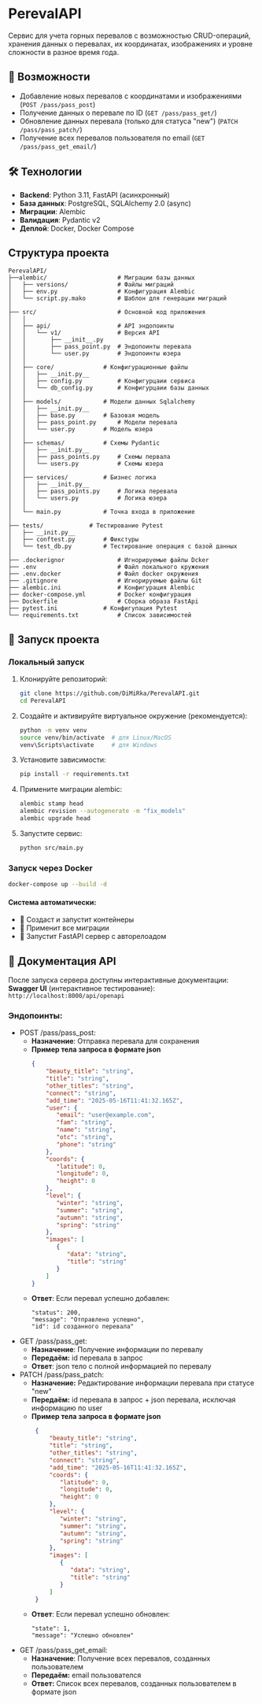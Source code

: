 # PerevalAPI  

Сервис для учета горных перевалов с возможностью CRUD-операций, хранения данных о перевалах, их координатах, изображениях и уровне сложности в разное время года.  

## 📌 Возможности
- Добавление новых перевалов с координатами и изображениями (`POST /pass/pass_post`)
- Получение данных о перевале по ID (`GET /pass/pass_get/`)
- Обновление данных перевала (только для статуса "new") (`PATCH /pass/pass_patch/`)
- Получение всех перевалов пользователя по email (`GET /pass/pass_get_email/`)

## 🛠️ Технологии
- **Backend**: Python 3.11, FastAPI (асинхронный)
- **База данных**: PostgreSQL, SQLAlchemy 2.0 (async)
- **Миграции**: Alembic
- **Валидация**: Pydantic v2
- **Деплой**: Docker, Docker Compose 

## Структура проекта
```
PerevalAPI/
├──alembic/                    # Миграции базы данных
│   ├── versions/              # Файлы миграций
│   ├── env.py                 # Конфигурация Alembic
│   └── script.py.mako         # Шаблон для генерации миграций
│
├── src/                       # Основной код приложения
│   │
│   ├── api/                   # API эндопоинты
│   │   └── v1/                # Версия API
│   │       ├── __init__.py
│   │       ├── pass_point.py  # Эндопоинты перевала
│   │       └── user.py        # Эндопоинты юзера
│   │
│   ├── core/		       # Конфигурационные файлы
│   │   ├── __init.py__
│   │   ├── config.py	       # Конфигурцаии сервиса
│   │   └── db_config.py       # Конфигурцаии базы данных
│   │
│   ├── models/		       # Модели данных Sqlalchemy
│   │   ├── __init.py__
│   │   ├── base.py	       # Базовая модель
│   │   ├── pass_point.py      # Модели перевала
│   │   └── user.py	       # Модель юзера
│   │
│   ├── schemas/	       # Схемы Pydantic
│   │   ├── __init.py__
│   │   ├── pass_points.py     # Схемы первала
│   │   └── users.py	       # Схемы юзера
│   │
│   ├── services/	       # Бизнес логика
│   │   ├── __init.py__
│   │   ├── pass_points.py     # Логика перевала
│   │   └── users.py	       # Логика юзера
│   │
│   └── main.py 	       # Точка входа в приложение
│
├── tests/		       # Тестирование Pytest 
│   ├── __init.py__
│   ├── conftest.py	       # Фикстуры
│   └── test_db.py	       # Тестирование операция с базой данных
│
├── .dockerignor               # Игнорируемые файлы Dcker
├── .env                       # Файл локального кружения
├── .env.docker                # Файл docker окружения
├── .gitignore                 # Игнорируемые файлы Git
├── alembic.ini                # Конфигурация Alembic
├── docker-compose.yml         # Docker конфигурация
├── Dockerfile                 # Сборка образа FastApi
├── pytest.ini		       # Конфигупация Pytest
└── requirements.txt           # Список зависимостей
```

## 🚀 Запуск проекта

### Локальный запуск
1. Клонируйте репозиторий:
   ```bash
   git clone https://github.com/DiMiRka/PerevalAPI.git
   cd PerevalAPI
   ```
2. Создайте и активируйте виртуальное окружение (рекомендуется):
    ```bash
    python -m venv venv
    source venv/bin/activate  # для Linux/MacOS
    venv\Scripts\activate     # для Windows
   ```
3. Установите зависимости:
    ```bash
    pip install -r requirements.txt
   ```
4. Примените миграции alembic:
   ```bash
   alembic stamp head
   alembic revision --autogenerate -m "fix_models"
   alembic upgrade head
   ```
5. Запустите сервис:
    ```bash
    python src/main.py
   ```
### Запуск через Docker
   ```bash
   docker-compose up --build -d
   ```
#### Система автоматически:
- 🐳 Создаст и запустит контейнеры
- 🔄 Применит все миграции
- 🚀 Запустит FastAPI сервер с авторелоадом
   
## 📄 Документация API
После запуска сервера доступны интерактивные документации:\
**Swagger UI** (интерактивное тестирование): `http://localhost:8000/api/openapi`

### Эндопоинты:
- POST /pass/pass_post:
  - **Назначение**: Отправка перевала для сохранения
  - **Пример тела запроса в формате json**
     ```json
     {
         "beauty_title": "string",
         "title": "string",
         "other_titles": "string",
         "connect": "string",
         "add_time": "2025-05-16T11:41:32.165Z",
         "user": {
            "email": "user@example.com",
            "fam": "string",
            "name": "string",
            "otc": "string",
            "phone": "string"
         },
         "coords": {
            "latitude": 0,
            "longitude": 0,
            "height": 0
         },
         "level": {
            "winter": "string",
            "summer": "string",
            "autumn": "string",
            "spring": "string"
         },
         "images": [
            {
               "data": "string",
               "title": "string"
            }
         ]
     }
     ```
  - **Ответ**: Если перевал успешно добавлен:
    ```
    "status": 200, 
    "message": "Отправлено успешно",
    "id": id созданного перевала"
    ```
- GET /pass/pass_get:
  - **Назначение**: Получение информации по перевалу 
  - **Передаём:** id перевала в запрос
  - **Ответ**: json тело с полной информацией по перевалу 
- PATCH /pass/pass_patch:
  - **Назначение:** Редактирование информации перевала при статусе "new" 
  - **Передаём:** id перевала в запрос + json перевала, исключая информацию по user
  - **Пример тела запроса в формате json**
    ```json
     {
         "beauty_title": "string",
         "title": "string",
         "other_titles": "string",
         "connect": "string",
         "add_time": "2025-05-16T11:41:32.165Z",
         "coords": {
            "latitude": 0,
            "longitude": 0,
            "height": 0
         },
         "level": {
            "winter": "string",
            "summer": "string",
            "autumn": "string",
            "spring": "string"
         },
         "images": [
            {
               "data": "string",
               "title": "string"
            }
         ]
     }
     ```
  - **Ответ**: Если перевал успешно обновлен:
    ```
    "state": 1, 
    "message": "Успешно обновлен"
    ```
- GET /pass/pass_get_email:
  - **Назначение**: Получение всех перевалов, созданных пользователем  
  - **Передаём:** email пользователся
  - **Ответ:** Список всех перевалов, созданных пользователем в формате json